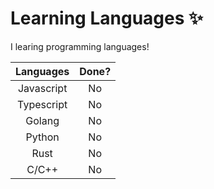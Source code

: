 # Learning Languages ✨

I learing programming languages!

|Languages |Done?|
|:--------:|:---:|
|Javascript|No   |
|Typescript|No   |
|Golang    |No   |
|Python    |No   |
|Rust      |No   |
|C/C++     |No   |
